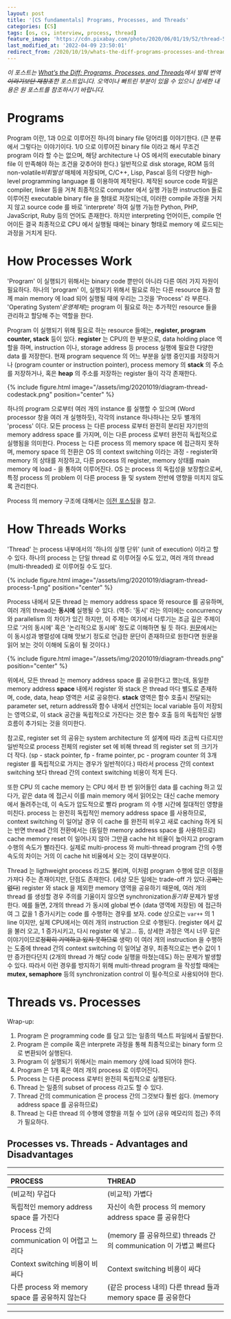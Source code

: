 ```yaml
---
layout: post
title: '[CS fundamentals] Programs, Processes, and Threads'
categories: [CS]
tags: [os, cs, interview, process, thread]
feature_image: 'https://cdn.pixabay.com/photo/2020/06/01/19/52/thread-5248183_1280.jpg'
last_modified_at: '2022-04-09 23:50:01'
redirect_from: /2020/10/19/whats-the-diff-programs-processes-and-threads/
---
```


<!-- more -->

_이 포스트는 [What’s the Diff: Programs, Processes, and Threads](https://www.backblaze.com/blog/whats-the-diff-programs-processes-and-threads/)에서 발췌 번역<strike>이라기보단 재창조</strike>한 포스트입니다. 오역이나 빠트린 부분이 있을 수 있으니 상세한 내용은 원 포스트를 참조하시기 바랍니다._

# Programs

Program 이란, 1과 0으로 이루어진 하나의 binary file 덩어리를 이야기한다. (큰 분류에서 그렇다는 이야기이다. 1/0 으로 이루어진 binary file 이라고 해서 무조건 program 이라 할 수는 없으며, 해당 architecture 나 OS 에서의 executable binary file 이 만족해야 하는 조건을 갖추어야 한다.) 일반적으로 disk storage, ROM 등의 non-volatile*비휘발성* 매체에 저장되며, C/C++, Lisp, Pascal 등의 다양한 high-level programming language 를 이용하여 제작된다. 제작된 source code 파일은 compiler, linker 등을 거쳐 최종적으로 computer 에서 실행 가능한 instruction 들로 이루어진 executable binary file 을 형태로 저장되는데, 이러한 compile 과정을 거치지 않고 source code 를 바로 'interprete' 하여 실행 가능한 Python, PHP, JavaScript, Ruby 등의 언어도 존재한다. 하지만 interpreting 언어이든, compile 언어이든 결국 최종적으로 CPU 에서 실행될 때에는 binary 형태로 memory 에 로드되는 과정을 거치게 된다.

# How Processes Work

'Program' 이 실행되기 위해서는 binary code 뿐만이 아니라 다른 여러 가지 자원이 필요하다. 하나의 'program' 이, 실행되기 위해서 필요로 하는 다른 resource 들과 함께 main memory 에 load 되어 실행될 때에 우리는 그것을 'Process' 라 부른다. 'Operating System'*운영체제*는 program 이 필요로 하는 추가적인 resource 들을 관리하고 할당해 주는 역할을 한다.

Program 이 실행되기 위해 필요로 하는 resource 들에는, **register, program counter, stack** 등이 있다. **register** 는 CPU의 한 부분으로, data holding place 역할을 하며, instruction 이나, storage address 등 process 실행에 필요한 다양한 data 를 저장한다. 현재 program sequence 의 어느 부분을 실행 중인지를 저장하거나 (program counter or instruction pointer), process memory 의 **stack** 의 주소를 저장하거나, 혹은 **heap** 의 주소를 저장하는 register 들이 각각 존재한다.

{% include figure.html image="/assets/img/20201019/diagram-thread-codestack.png" position="center" %}

하나의 program 으로부터 여러 개의 instance 를 실행할 수 있으며 (Word processor 창을 여러 개 실행하듯), 각각의 instance 하나하나는 모두 별개의 'process' 이다. 모든 process 는 다른 process 로부터 완전히 분리된 자기만의 memory address space 를 가지며, 이는 다른 process 로부터 완전히 독립적으로 실행됨을 의미한다. Process 는 다른 process 의 memory space 에 접근하지 못하며, memory space 의 전환은 OS 의 context switching 이라는 과정 - register와 memory 의 상태를 저장하고, 다른 process 의 register, memory 상태를 main memory 에 load - 을 통하여 이루어진다. OS 는 process 의 독립성을 보장함으로써, 특정 process 의 problem 이 다른 process 들 및 system 전반에 영향을 미치지 않도록 관리한다.

Process 의 memory 구조에 대해서는 [이전 포스팅](/2020/10/16/process-memory/)을 참고.

# How Threads Works

'Thread' 는 process 내부에서의 '하나의 실행 단위' (unit of execution) 이라고 할 수 있다. 하나의 process 는 단일 thread 로 이루어질 수도 있고, 여러 개의 thread (multi-threaded) 로 이루어질 수도 있다.

{% include figure.html image="/assets/img/20201019/diagram-thread-process-1.png" position="center" %}

Process 내에서 모든 thread 는 memory address space 와 resource 를 공유하며, 여러 개의 thread는 **동시에** 실행될 수 있다. (역주: '동시' 라는 의미에는 concurrency 와 parallelism 의 차이가 있긴 하지만, 이 주제는 여기에서 다루기는 조금 깊은 주제이므로 '거의 동시에' 혹은 '논리적으로 동시에' 정도로 이해하면 될 듯 하다. [원문](https://www.backblaze.com/blog/whats-the-diff-programs-processes-and-threads/)에서는 이 동시성과 병렬성에 대해 맛보기 정도로 언급한 문단이 존재하므로 원한다면 원문을 읽어 보는 것이 이해에 도움이 될 것이다.)

{% include figure.html image="/assets/img/20201019/diagram-threads.png" position="center" %}

위에서, 모든 thread 는 memory address space 를 공유한다고 했는데, 동일한 memory address **space** 내에서 register 와 stack 은 thread 마다 별도로 존재하며, code, data, heap 영역은 서로 공유한다. **stack** 영역은 함수 호출시 전달되는 parameter set, return address와 함수 내에서 선언되는 local variable 등이 저장되는 영역으로, 이 stack 공간을 독립적으로 가진다는 것은 함수 호출 등의 독립적인 실행 흐름이 추가되는 것을 의미한다.

참고로, register set 의 공유는 system architecture 의 설계에 따라 조금씩 다르지만 일반적으로 process 전체의 register set 에 비해 thread 의 register set 의 크기가 더 작다. (sp - stack pointer, fp - frame pointer, pc - program counter 의 3개 register 를 독립적으로 가지는 경우가 일반적이다.) 따라서 process 간의 context switching 보다 thread 간의 context switching 비용이 적게 든다.

또한 CPU 의 cache memory 는 CPU 에서 한 번 읽어들인 data 를 caching 하고 있다가, 같은 data 에 접근시 이를 main memory 에서 읽어오는 대신 cache memory 에서 돌려주는데, 이 속도가 압도적으로 빨라 program 의 수행 시간에 절대적인 영향을 미친다. process 는 완전히 독립적인 memory address space 를 사용하므로, context switching 이 일어날 경우 이 cache 를 완전히 비우고 새로 caching 하게 되는 반면 thread 간의 전환에서는 (동일한 memory address space 를 사용하므로) cache memory reset 이 일어나지 않아 그만큼 cache hit 비율이 높아지고 program 수행의 속도가 빨라진다. 실제로 multi-process 와 multi-thread program 간의 수행 속도의 차이는 거의 이 cache hit 비율에서 오는 것이 대부분이다.

Thread 는 ligthweight process 라고도 불리며, 이처럼 program 수행에 많은 이점을 가져다 주는 존재이지만, 단점도 존재한다. (세상 모든 일에는 trade-off 가 있다.<strike>공짜는 없다</strike>) register 와 stack 을 제외한 memory 영역을 공유하기 때문에, 여러 개의 thread 를 생성할 경우 주의를 기울이지 않으면 synchronization*동기화* 문제가 발생한다. 예를 들면, 2개의 thread 가 동시에 global 변수 (data 영역에 저장된) 에 접근하여 그 값을 1 증가시키는 code 를 수행하는 경우를 보자. code 상으로는 `var++` 의 1 line 이지만, 실제 CPU에서는 여러 개의 instruction 으로 수행된다. (register 에서 값을 불러 오고, 1 증가시키고, 다시 register 에 넣고... 등, 상세한 과정은 역시 너무 깊은 이야기이므로<strike>정확히 기억하고 있지 못하므로</strike> 생략) 이 여러 개의 instruction 을 수행하는 도중에 thread 간의 context switching 이 일어날 경우, 최종적으로는 변수 값이 1만 증가한다던지 (2개의 thread 가 해당 code 실행을 마쳤는데도) 하는 문제가 발생할 수 있다. 따라서 이런 경우를 방지하기 위해 multi-thread program 을 작성할 때에는 **mutex, semaphore** 등의 synchronization control 이 필수적으로 사용되어야 한다.

# Threads vs. Processes

Wrap-up:

1. Program 은 programming code 를 담고 있는 일종의 텍스트 파일에서 출발한다.
2. Program 은 compile 혹은 interprete 과정을 통해 최종적으로는 binary form 으로 변환되어 실행된다.
3. Program 이 실행되기 위해서는 main memory 상에 load 되어야 한다.
4. Program 은 1개 혹은 여러 개의 process 로 이루어진다.
5. Process 는 다른 process 로부터 완전히 독립적으로 실행된다.
6. Thread 는 일종의 subset of process 라고도 할 수 있다.
7. Thread 간의 communication 은 process 간의 그것보다 훨씬 쉽다. (memory address space 를 공유하므로)
8. Thread 는 다른 thread 의 수행에 영향을 끼칠 수 있어 (공유 메모리의 접근) 주의가 필요하다.

## Processes vs. Threads - Advantages and Disadvantages

---

| **PROCESS**                                     | **THREAD**                                                         |
| :---------------------------------------------- | :----------------------------------------------------------------- |
| (비교적) 무겁다                                 | (비교적) 가볍다                                                    |
| 독립적인 memory address space 를 가진다         | 자신이 속한 process 의 memory address space 를 공유한다            |
| Process 간의 communication 이 어렵고 느리다     | (memory 를 공유하므로) threads 간의 communication 이 가볍고 빠르다 |
| Context switching 비용이 비싸다                 | Context switching 비용이 싸다                                      |
| 다른 process 와 memory space 를 공유하지 않는다 | (같은 process 내의) 다른 thread 들과 memory space 를 공유한다      |

---
